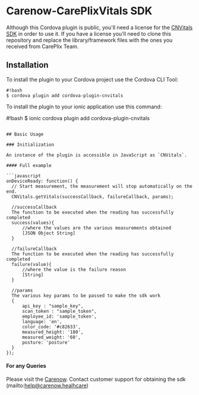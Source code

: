 # Carenow-CarePlixVitals SDK

Although this Cordova plugin is public, you'll need a license for the [CNVitals SDK](http://www.carenowvitals.com/) in order to use it.
If you have a license you'll need to clone this repository and replace the library/framework files with the ones you received from CarePlix Team.

## Installation

To install the plugin to your Cordova project use the Cordova CLI Tool:

```
#!bash
$ cordova plugin add cordova-plugin-cnvitals  
```

To install the plugin to your ionic application use this command:

#!bash
$ ionic cordova plugin add cordova-plugin-cnvitals  

````

## Basic Usage

### Initialization

An instance of the plugin is accessible in JavaScript as `CNVitals`.

#### Full example

```javascript
onDeviceReady: function() {
  // Start measurement, the measurement will stop automatically on the end.
  CNVitals.getVitals(successCallback, failureCallback, params);

  //successCallback
  The function to be executed when the reading has successfully completed
  success(values){
      //where the values are the various measurements obtained 
      [JSON Object String]
  }

  //failureCallback
  The function to be executed when the reading has successfully completed
  failure(value){
      //where the value is the failure reason
      [String]
  }

  //params
  The various key params to be passed to make the sdk work
  {
      api_key : "sample_key",
      scan_token : "sample_token",
      employee_id: 'sample_token',
      language: 'en',
      color_code: '#c82633',
      measured_height: '180',
      measured_weight: '60',
      posture: 'posture'   
  } 
});
````


#### For any Queries

Please visit the [Carenow](https://www.carenow.healthcare).
Contact customer support for obtaining the sdk
(mailto:help@carenow.healhcare)
